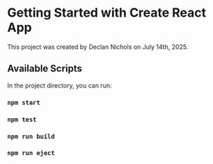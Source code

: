 # Getting Started with Create React App

This project was created by Declan Nichols on July 14th, 2025.

## Available Scripts

In the project directory, you can run:

### `npm start`

### `npm test`

### `npm run build`

### `npm run eject`
